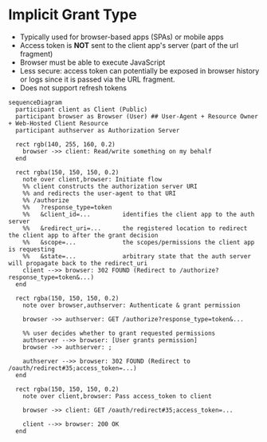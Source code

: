 # Implicit Grant Type

- Typically used for browser-based apps (SPAs) or mobile apps
- Access token is **NOT** sent to the client app's server (part of the url fragment)
- Browser must be able to execute JavaScript
- Less secure: access token can potentially be exposed in browser history or logs since it is passed via the URL fragment.
- Does not support refresh tokens

```mermaid
sequenceDiagram
  participant client as Client (Public)
  participant browser as Browser (User) ## User-Agent + Resource Owner + Web-Hosted Client Resource
  participant authserver as Authorization Server

  rect rgb(140, 255, 160, 0.2)
    browser ->> client: Read/write something on my behalf
  end

  rect rgba(150, 150, 150, 0.2)
    note over client,browser: Initiate flow
    %% client constructs the authorization server URI
    %% and redirects the user-agent to that URI
    %% /authorize
    %%   ?response_type=token
    %%   &client_id=...         identifies the client app to the auth server
    %%   &redirect_uri=...      the registered location to redirect the client app to after the grant decision
    %%   &scope=...             the scopes/permissions the client app is requesting
    %%   &state=...             arbitrary state that the auth server will propagate back to the redirect_uri
    client -->> browser: 302 FOUND (Redirect to /authorize?response_type=token&...)
  end

  rect rgba(150, 150, 150, 0.2)
    note over browser,authserver: Authenticate & grant permission

    browser ->> authserver: GET /authorize?response_type=token&...

    %% user decides whether to grant requested permissions
    authserver -->> browser: [User grants permission]
    browser ->> authserver: ;

    authserver -->> browser: 302 FOUND (Redirect to /oauth/redirect#35;access_token=...)
  end

  rect rgba(150, 150, 150, 0.2)
    note over client,browser: Pass access_token to client

    browser ->> client: GET /oauth/redirect#35;access_token=...

    client -->> browser: 200 OK
  end
```
